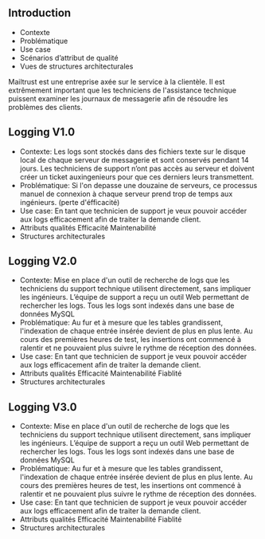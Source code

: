 ## Introduction

* Contexte
* Problématique
* Use case 
* Scénarios d’attribut de qualité
* Vues de structures architecturales

Mailtrust est une entreprise axée sur le service à la clientèle. Il est extrêmement important que les techniciens de l'assistance    technique puissent examiner les journaux de messagerie afin de résoudre les problèmes des clients.

## Logging V1.0 ##

* Contexte:
Les logs sont stockés dans des fichiers texte sur le disque local de chaque serveur de messagerie et sont conservés pendant 14 jours. Les techniciens de support n’ont pas accès au serveur et doivent créer un ticket auxingenieurs pour que ces derniers leurs transmettent.
* Problématique:
Si l'on depasse une douzaine de serveurs, ce processus manuel de connexion à chaque serveur prend trop de temps aux ingénieurs. (perte d'éfficacité)
* Use case:
En tant que technicien de support je veux pouvoir accéder aux logs efficacement afin de traiter la demande client.
* Attributs qualités
Efficacité
Maintenabilité
* Structures architecturales

## Logging V2.0 ##

* Contexte:
Mise en place d'un outil de recherche de logs que les techniciens du support technique utilisent directement, sans impliquer les ingénieurs. L’équipe de support a reçu un outil Web permettant de rechercher les logs.
Tous les logs sont indexés dans une base de données MySQL
* Problématique:
Au fur et à mesure que les tables grandissent, l'indexation de chaque entrée insérée devient de plus en plus lente. Au cours des premières heures de test, les insertions ont commencé à ralentir et ne pouvaient plus suivre le rythme de réception des données.
* Use case:
En tant que technicien de support je veux pouvoir accéder aux logs efficacement afin de traiter la demande client.
* Attributs qualités
Efficacité
Maintenabilité
Fiablité
* Structures architecturales

## Logging V3.0 ##

* Contexte:
Mise en place d'un outil de recherche de logs que les techniciens du support technique utilisent directement, sans impliquer les ingénieurs. L’équipe de support a reçu un outil Web permettant de rechercher les logs.
Tous les logs sont indexés dans une base de données MySQL
* Problématique:
Au fur et à mesure que les tables grandissent, l'indexation de chaque entrée insérée devient de plus en plus lente. Au cours des premières heures de test, les insertions ont commencé à ralentir et ne pouvaient plus suivre le rythme de réception des données.
* Use case:
En tant que technicien de support je veux pouvoir accéder aux logs efficacement afin de traiter la demande client.
* Attributs qualités
Efficacité
Maintenabilité
Fiablité
* Structures architecturales


